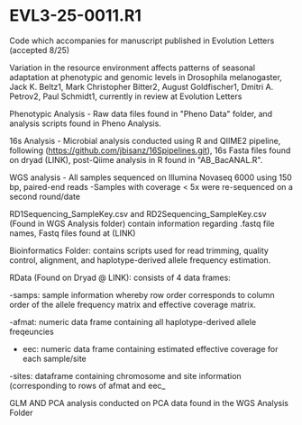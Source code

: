 # EVL3-25-0011.R1
Code which accompanies for manuscript published in Evolution Letters (accepted 8/25)

Variation in the resource environment affects patterns of seasonal adaptation at phenotypic and genomic levels in Drosophila melanogaster, Jack K. Beltz1, Mark Christopher Bitter2, August Goldfischer1, Dmitri A. Petrov2, Paul Schmidt1, currently in review at Evolution Letters

Phenotypic Analysis - Raw data files found in "Pheno Data" folder, and analysis scripts found in Pheno Analysis. 

16s Analysis - Microbial analysis conducted using R and QIIME2 pipeline, following (https://github.com/jbisanz/16Spipelines.git), 16s Fasta files found on dryad (LINK), post-Qiime analysis in R found in "AB_BacANAL.R".

WGS analysis - All samples sequenced on Illumina Novaseq 6000 using 150 bp, paired-end reads -Samples with coverage < 5x were re-sequenced on a second round/date

RD1Sequencing_SampleKey.csv and RD2Sequencing_SampleKey.csv (Found in WGS Analysis folder) contain information regarding .fastq file names, Fastq files found at (LINK)

Bioinformatics Folder: contains scripts used for read trimming, quality control, alignment, and haplotype-derived allele frequency estimation.

 RData (Found on Dryad @ LINK): consists of 4 data frames: 
 
 -samps: sample information whereby row order corresponds to column order of the allele frequency matrix and effective coverage matrix. 
 
 -afmat: numeric data frame containing all haplotype-derived allele freqeuncies 
 
 - eec: numeric data frame containing estimated effective coverage for each sample/site 
 
 -sites: dataframe containing chromosome and site information (corresponding to rows of afmat and eec_

 
 GLM AND PCA analysis conducted on PCA data found in the WGS Analysis Folder
 